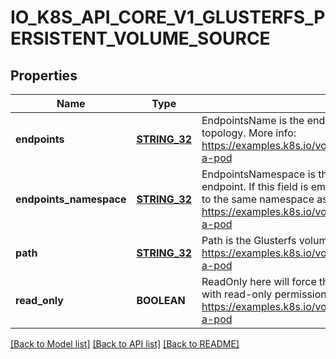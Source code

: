 # IO_K8S_API_CORE_V1_GLUSTERFS_PERSISTENT_VOLUME_SOURCE

## Properties
Name | Type | Description | Notes
------------ | ------------- | ------------- | -------------
**endpoints** | [**STRING_32**](STRING_32.md) | EndpointsName is the endpoint name that details Glusterfs topology. More info: https://examples.k8s.io/volumes/glusterfs/README.md#create-a-pod | [default to null]
**endpoints_namespace** | [**STRING_32**](STRING_32.md) | EndpointsNamespace is the namespace that contains Glusterfs endpoint. If this field is empty, the EndpointNamespace defaults to the same namespace as the bound PVC. More info: https://examples.k8s.io/volumes/glusterfs/README.md#create-a-pod | [optional] [default to null]
**path** | [**STRING_32**](STRING_32.md) | Path is the Glusterfs volume path. More info: https://examples.k8s.io/volumes/glusterfs/README.md#create-a-pod | [default to null]
**read_only** | **BOOLEAN** | ReadOnly here will force the Glusterfs volume to be mounted with read-only permissions. Defaults to false. More info: https://examples.k8s.io/volumes/glusterfs/README.md#create-a-pod | [optional] [default to null]

[[Back to Model list]](../README.md#documentation-for-models) [[Back to API list]](../README.md#documentation-for-api-endpoints) [[Back to README]](../README.md)


